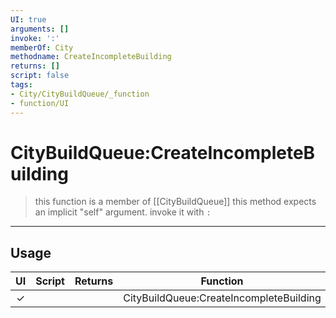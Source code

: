 ```yaml
---
UI: true
arguments: []
invoke: ':'
memberOf: City
methodname: CreateIncompleteBuilding
returns: []
script: false
tags:
- City/CityBuildQueue/_function
- function/UI
---
```

# CityBuildQueue:CreateIncompleteBuilding
> this function is a member of [[CityBuildQueue]]
> this method expects an implicit "self" argument. invoke it with `:`
-----
## Usage
|  UI | Script | Returns | Function | Arguments |
|:---:|:------:|-------:|:--------:|:---------|
|✓| ||CityBuildQueue:CreateIncompleteBuilding||
